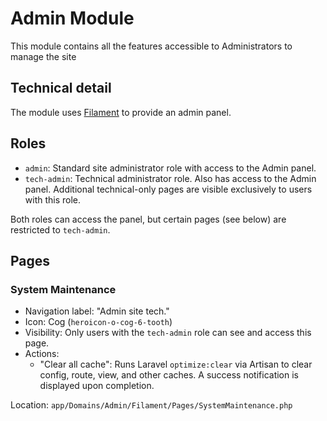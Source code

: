 # Admin Module

This module contains all the features accessible to Administrators to manage the site

## Technical detail

The module uses [Filament](https://filamentphp.com/) to provide an admin panel.

## Roles

- `admin`: Standard site administrator role with access to the Admin panel.
- `tech-admin`: Technical administrator role. Also has access to the Admin panel. Additional technical-only pages are visible exclusively to users with this role.

Both roles can access the panel, but certain pages (see below) are restricted to `tech-admin`.

## Pages

### System Maintenance

- Navigation label: "Admin site tech."
- Icon: Cog (`heroicon-o-cog-6-tooth`)
- Visibility: Only users with the `tech-admin` role can see and access this page.
- Actions:
  - "Clear all cache": Runs Laravel `optimize:clear` via Artisan to clear config, route, view, and other caches. A success notification is displayed upon completion.

Location: `app/Domains/Admin/Filament/Pages/SystemMaintenance.php`